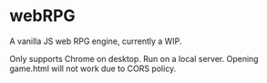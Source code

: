 # webRPG
A vanilla JS web RPG engine, currently a WIP.

Only supports Chrome on desktop. Run on a local server. Opening game.html will not work due to CORS policy.
